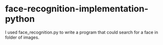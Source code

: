 # face-recognition-implementation-python
I used face_recognition.py to write a program that could search for a face in folder of images. 
